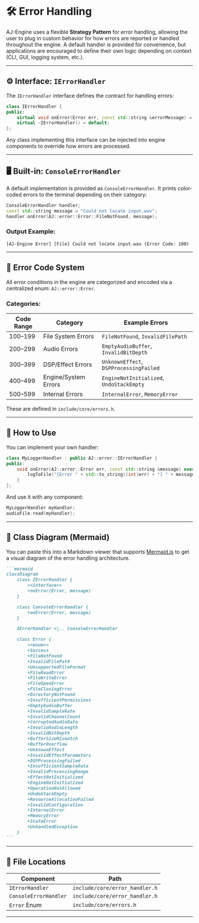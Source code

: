 # 🛠️ Error Handling

AJ-Engine uses a flexible **Strategy Pattern** for error handling, allowing the user to plug in custom behavior for how errors are reported or handled throughout the engine. A default handler is provided for convenience, but applications are encouraged to define their own logic depending on context (CLI, GUI, logging system, etc.).

---

## ⚙️ Interface: `IErrorHandler`

The `IErrorHandler` interface defines the contract for handling errors:

```cpp
class IErrorHandler {
public:
    virtual void onError(Error err, const std::string &errorMessage) = 0;
    virtual ~IErrorHandler() = default;
};
```

Any class implementing this interface can be injected into engine components to override how errors are processed.

---

## 🖥️ Built-in: `ConsoleErrorHandler`

A default implementation is provided as `ConsoleErrorHandler`. It prints color-coded errors to the terminal depending on their category:

```cpp
ConsoleErrorHandler handler;
const std::string message = "Could not locate input.wav";
handler.onError(AJ::error::Error::FileNotFound, message);
```

### Output Example:

```text
[AJ-Engine Error] [File] Could not locate input.wav (Error Code: 100)
```

---

## 🚦 Error Code System

All error conditions in the engine are categorized and encoded via a centralized enum: `AJ::error::Error`.

### Categories:

| Code Range | Category             | Example Errors                           |
| ---------- | -------------------- | ---------------------------------------- |
| 100–199    | File System Errors   | `FileNotFound`, `InvalidFilePath`        |
| 200–299    | Audio Errors         | `EmptyAudioBuffer`, `InvalidBitDepth`    |
| 300–399    | DSP/Effect Errors    | `UnknownEffect`, `DSPProcessingFailed`   |
| 400–499    | Engine/System Errors | `EngineNotInitialized`, `UndoStackEmpty` |
| 500–599    | Internal Errors      | `InternalError`, `MemoryError`           |

These are defined in `include/core/errors.h`.

---

## 🧱 How to Use

You can implement your own handler:

```cpp
class MyLoggerHandler : public AJ::error::IErrorHandler {
public:
    void onError(AJ::error::Error err, const std::string &message) override {
        logToFile("[Error " + std::to_string((int)err) + "] " + message);
    }
};
```

And use it with any component:

```cpp
MyLoggerHandler myHandler;
audioFile.read(myHandler);
```

---

## 📐 Class Diagram (Mermaid)

You can paste this into a Markdown viewer that supports [Mermaid.js](https://mermaid.js.org/) to get a visual diagram of the error handling architecture.

````markdown
```mermaid
classDiagram
    class IErrorHandler {
        <<interface>>
        +onError(Error, message)
    }

    class ConsoleErrorHandler {
        +onError(Error, message)
    }

    IErrorHandler <|.. ConsoleErrorHandler

    class Error {
        <<enum>>
        +Success
        +FileNotFound
        +InvalidFilePath
        +UnsupportedFileFormat
        +FileReadError
        +FileWriteError
        +FileOpenError
        +FileClosingError
        +DirectoryNotFound
        +InsufficientPermissions
        +EmptyAudioBuffer
        +InvalidSampleRate
        +InvalidChannelCount
        +CorruptedAudioData
        +InvalidAudioLength
        +InvalidBitDepth
        +BufferSizeMismatch
        +BufferOverflow
        +UnknownEffect
        +InvalidEffectParameters
        +DSPProcessingFailed
        +InsufficientSampleData
        +InvalidProcessingRange
        +EffectNotInitialized
        +EngineNotInitialized
        +OperationNotAllowed
        +UndoStackEmpty
        +ResourceAllocationFailed
        +InvalidConfiguration
        +InternalError
        +MemoryError
        +StateError
        +UnhandledException
    }
```
````

---

## 📁 File Locations

| Component             | Path                           |
| --------------------- | ------------------------------ |
| `IErrorHandler`       | `include/core/error_handler.h` |
| `ConsoleErrorHandler` | `include/core/error_handler.h` |
| `Error` Enum          | `include/core/errors.h`        |

---